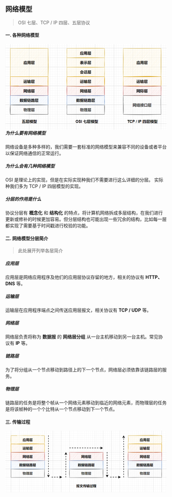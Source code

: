 ## 网络模型

> OSI 七层、TCP / IP 四层、五层协议

#### 一. 各种网络模型
<img src="./assets/网络模型.png" style="width: 600px;float: left" />

##### 为什么要有网络模型

网络设备是多种多样的，我们需要一套标准的网络模型来兼容不同的设备或者平台以保证网络通信的正常运行。

##### 为什么会有几种网络模型 

OSI 是理论上的实现，但是在实际实现种我们不需要进行这么详细的分层。 实际种我们多为 TCP / IP 四层模型的实现。

##### 分层的作用是什么

协议分层有 **概念化** 和 **结构化** 的特点，将计算机网络拆成多层结构，在我们进行更新或修补的时候更加容易。但分层结构也可能出现一些冗余的结构，比如每一层都实现了需要基于时间戳进行校验的功能。

#### 二. 网络模型分层简介

> 此处展开列举各层简介

##### 应用层

应用层是网络应用程序及他们的应用层协议存留的地方，相关的协议有 **HTTP、DNS** 等。

##### 运输层

运输层在应用程序端点之间传送应用层报文，相关协议有 **TCP / UDP** 等。

##### 网络层

网络层负责将称为 **数据报** 的 **网络层分组** 从一台主机移动到另一台主机。常见协议有 **IP** 等。

##### 链路层

为了将分组从一个节点移动到路径上的下一个节点，网络层必须依靠该链路层的服务。

##### 物理层

链路层的任务是将整个帧从一个网络元素移动到临近的网络元素，而物理层的任务是将该帧种的一个个比特从一个节点移动到下一个节点。

#### 三. 传输过程
<img src="./assets/应用进程间基于网络通信.png" style="width: 600px;float: left" />

